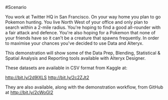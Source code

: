 #Scenario

You work at Twitter HQ in San Francisco.  On your way home you plan to go Pokemon hunting.  You live North West of your office and only plan to search within a 2-mile radius.  You're hoping to find a good all-rounder with a fair attack and defence.  You're also hoping for a Pokemon that none of your friends have so it can't be a creature that spawns frequently.  In order to maximise your chances you've decided to use Data and Alteryx.

This demonstration will show some of the Data Prep, Blending, Statistical & Spatial Analysis and Reporting tools available with Alteryx Designer.

These datasets are available in CSV format from Kaggle at:

http://bit.ly/2d9IXLS
http://bit.ly/2c2ZJt2

They are also available, along with the demonstration workflow, from GitHub at http://bit.ly/2cWoGI2